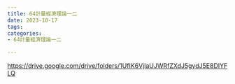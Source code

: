```yaml
---
title: 64計量經濟理論一二
date: 2023-10-17
tags: 
categories:
- 64計量經濟理論一二

---
```

https://drive.google.com/drive/folders/1UfIK6VjlaUJWRfZXdJ5gydJ5E8DIYFLQ
